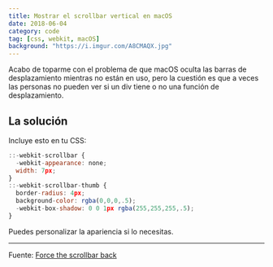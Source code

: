 ```yaml
---
title: Mostrar el scrollbar vertical en macOS
date: 2018-06-04
category: code
tag: [css, webkit, macOS]
background: "https://i.imgur.com/A8CMAQX.jpg"
---
```


Acabo de toparme con el problema de que macOS oculta las barras de desplazamiento mientras no están en uso, pero la cuestión es que a veces las personas no pueden ver si un div tiene o no una función de desplazamiento.

## La solución

Incluye esto en tu CSS:

```javascript
::-webkit-scrollbar {
  -webkit-appearance: none;
  width: 7px;
}
::-webkit-scrollbar-thumb {
  border-radius: 4px;
  background-color: rgba(0,0,0,.5);
  -webkit-box-shadow: 0 0 1px rgba(255,255,255,.5);
}
```

Puedes personalizar la apariencia si lo necesitas.

---

Fuente: [Force the scrollbar back](http://simurai.com/blog/2011/07/26/webkit-scrollbar)
